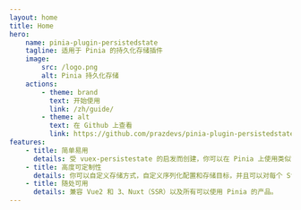 ```yaml
---
layout: home
title: Home
hero:
    name: pinia-plugin-persistedstate
    tagline: 适用于 Pinia 的持久化存储插件
    image:
        src: /logo.png
        alt: Pinia 持久化存储
    actions:
        - theme: brand
          text: 开始使用
          link: /zh/guide/
        - theme: alt
          text: 在 Github 上查看
          link: https://github.com/prazdevs/pinia-plugin-persistedstate
features:
    - title: 简单易用
      details: 受 vuex-persistestate 的启发而创建，你可以在 Pinia 上使用类似简单并且熟悉的 API。
    - title: 高度可定制性
      details: 你可以自定义存储方式，自定义序列化配置和存储目标，并且可以对每个 Store 进行单独配置。
    - title: 随处可用
      details: 兼容 Vue2 和 3、Nuxt（SSR）以及所有可以使用 Pinia 的产品。
---
```


